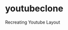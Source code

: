 # youtubeclone
Recreating Youtube Layout
<!-- This project was made possible with SuperSimpleDev-->
<!-- Many thanks to the complete course of HTML & CSS full course-->
<!-- A quick note for personal reference this guide was followed
after completing the Foundations Project: Landing Page. I wanted to learn the full power of CSS before I moved on with the project. -->